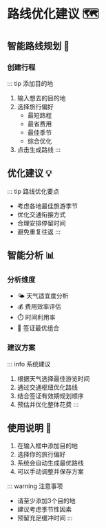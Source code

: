 # 路线优化建议 🗺️

## 智能路线规划 🎯

### 创建行程

::: tip 添加目的地
1. 输入想去的目的地
2. 选择旅行偏好
   - 最短路程
   - 最省费用
   - 最佳季节
   - 综合优化
3. 点击生成路线
:::

## 优化建议 💡

::: tip 路线优化要点
- 考虑各地最佳旅游季节
- 优化交通衔接方式
- 合理安排停留时间
- 避免重复往返
:::

## 智能分析 📊

### 分析维度
- 🌤️ 天气适宜度分析
- 💰 费用效率评估
- ⏱️ 时间利用率
- 🎫 签证最优组合

### 建议方案
::: info 系统建议
1. 根据天气选择最佳游览时间
2. 通过交通枢纽优化路线
3. 结合签证有效期规划顺序
4. 预估并优化整体花费
:::

## 使用说明 📝

1. 在输入框中添加目的地
2. 选择你的旅行偏好
3. 系统会自动生成最优路线
4. 可以手动调整并保存方案

::: warning 注意事项
- 请至少添加3个目的地
- 建议考虑季节性因素
- 预留充足缓冲时间
::: 